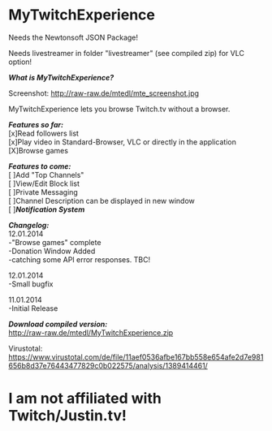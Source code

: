 MyTwitchExperience
==================
Needs the Newtonsoft JSON Package!

Needs livestreamer in folder "livestreamer" (see compiled zip) for VLC option!


***What is MyTwitchExperience?***

Screenshot: http://raw-raw.de/mtedl/mte_screenshot.jpg

MyTwitchExperience lets you browse Twitch.tv without a browser.


***Features so far:***
<br />[x]Read followers list
<br />[x]Play video in Standard-Browser, VLC or directly in the application
<br />[X]Browse games

***Features to come:***
<br />[ ]Add "Top Channels"
<br />[ ]View/Edit Block list
<br />[ ]Private Messaging
<br />[ ]Channel Description can be displayed in new window
<br />[ ]***Notification System***


***Changelog:***
<br />12.01.2014
<br />-"Browse games" complete
<br />-Donation Window Added
<br />-catching some API error responses. TBC!

12.01.2014
<br />-Small bugfix

11.01.2014
<br />-Initial Release


***Download compiled version:***
<br />http://raw-raw.de/mtedl/MyTwitchExperience.zip

Virustotal:
<br />https://www.virustotal.com/de/file/11aef0536afbe167bb558e654afe2d7e981656b8d37e76443477829c0b022575/analysis/1389414461/

I am not affiliated with Twitch/Justin.tv!
==================
